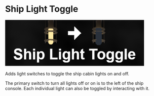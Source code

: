 # Ship Light Toggle
![A banner depicting a light being turned off.](banner.png)


Adds light switches to toggle the ship cabin lights on and off.

The primary switch to turn all lights off or on is to the left of the ship console. Each individual light can also be toggled by interacting with it.
